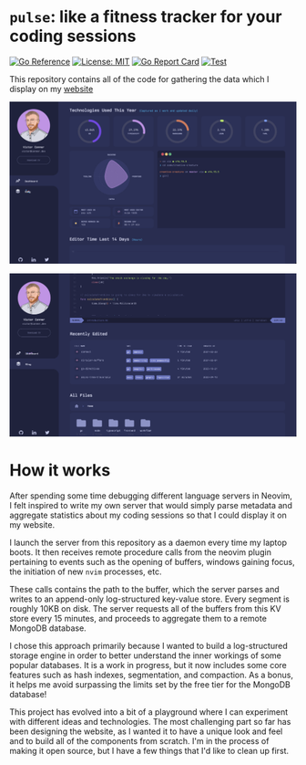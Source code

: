 # `pulse`: like a fitness tracker for your coding sessions

[![Go Reference](https://pkg.go.dev/badge/github.com/creativecreature/pulse.svg)](https://pkg.go.dev/github.com/creativecreature/pulse)
[![License: MIT](https://img.shields.io/badge/License-MIT-yellow.svg)](https://github.com/creativecreature/pulse/blob/master/LICENSE)
[![Go Report Card](https://goreportcard.com/badge/github.com/creativecreature/pulse)](https://goreportcard.com/report/github.com/creativecreature/pulse)
[![Test](https://github.com/creativecreature/pulse/actions/workflows/main.yml/badge.svg?branch=main)](https://github.com/creativecreature/pulse/actions/workflows/main.yml)

This repository contains all of the code for gathering the data which I display
on my [website][1]

![Screenshot of website][2]

![Screenshot of website][3]

# How it works
After spending some time debugging different language servers in Neovim, I felt
inspired to write my own server that would simply parse metadata and aggregate
statistics about my coding sessions so that I could display it on my website.

I launch the server from this repository as a daemon every time my laptop
boots. It then receives remote procedure calls from the neovim plugin
pertaining to events such as the opening of buffers, windows gaining focus, the
initiation of new `nvim` processes, etc.

These calls contains the path to the buffer, which the server parses and writes
to an append-only log-structured key-value store. Every segment is roughly 10KB
on disk. The server requests all of the buffers from this KV store every 15
minutes, and proceeds to aggregate them to a remote MongoDB database.

I chose this approach primarily because I wanted to build a log-structured
storage engine in order to better understand the inner workings of some popular
databases. It is a work in progress, but it now includes some core features
such as hash indexes, segmentation, and compaction. As a bonus, it helps me
avoid surpassing the limits set by the free tier for the MongoDB database!

This project has evolved into a bit of a playground where I can experiment with
different ideas and technologies. The most challenging part so far has been
designing the website, as I wanted it to have a unique look and feel and to
build all of the components from scratch. I'm in the process of making it open
source, but I have a few things that I'd like to clean up first.


[1]: https://conner.dev
[2]: ./screenshots/website1.png
[3]: ./screenshots/website2.png
